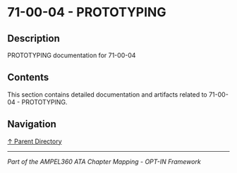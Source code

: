 # 71-00-04 - PROTOTYPING

## Description

PROTOTYPING documentation for 71-00-04

## Contents

This section contains detailed documentation and artifacts related to 71-00-04 - PROTOTYPING.

## Navigation

[↑ Parent Directory](../README.md)

---

*Part of the AMPEL360 ATA Chapter Mapping - OPT-IN Framework*
